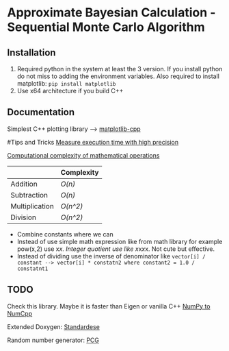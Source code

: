 # Approximate Bayesian Calculation - Sequential Monte Carlo Algorithm

## Installation
1. Required python in the system at least the 3 version. If you install python do not miss to adding the environment variables. Also required to install matplotlib: ```pip install matplotlib```
2. Use x64 architecture if you build C++
## Documentation
Simplest C++ plotting library --> [matplotlib-cpp](https://github.com/lava/matplotlib-cpp) 

#Tips and Tricks
[Measure execution time with high precision](https://www.geeksforgeeks.org/measure-execution-time-with-high-precision-in-c-c/)

[Computational complexity of mathematical operations](https://en.wikipedia.org/wiki/Computational_complexity_of_mathematical_operations)

|                |Complexity                          
|----------------|-------------------------------
|Addition        |*O(n)*
|Subtraction     |*O(n)*        
|Multiplication  |*O(n^2)*
|Division        |*O(n^2)*

- Combine constants where we can
- Instead of use simple math expression like from math library for example pow(x,2) use x*x. Integer quotient use like x*x*x*x. Not cute but effective. 
- Instead of dividing use the inverse of denominator like 
```vector[i] / constant --> vector[i] * constatn2 where constant2 = 1.0 / constatnt1```

## TODO

Check this library. Maybe it is faster than Eigen or vanilla C++
[NumPy to NumCpp](https://github.com/dpilger26/NumCpp)

Extended Doxygen: [Standardese](https://github.com/standardese/standardese)

Random number generator: [PCG](https://www.pcg-random.org/using-pcg-cpp.html)
